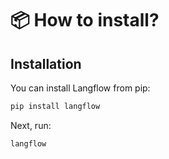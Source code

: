 # 📦 How to install?

## Installation

You can install Langflow from pip:

```bash
pip install langflow
```

Next, run:

```bash
langflow
```
